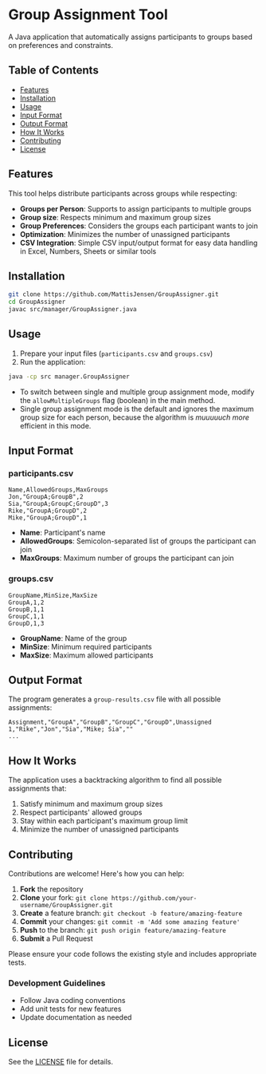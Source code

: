 # Group Assignment Tool

A Java application that automatically assigns participants to groups based on preferences and constraints.

## Table of Contents

- [Features](#features)
- [Installation](#installation)
- [Usage](#usage)
- [Input Format](#input-format)
- [Output Format](#output-format)
- [How It Works](#how-it-works)
- [Contributing](#contributing)
- [License](#license)

## Features
This tool helps distribute participants across groups while respecting:

- **Groups per Person**: Supports to assign participants to multiple groups
- **Group size**: Respects minimum and maximum group sizes
- **Group Preferences**: Considers the groups each participant wants to join
- **Optimization**: Minimizes the number of unassigned participants
- **CSV Integration**: Simple CSV input/output format for easy data handling in Excel, Numbers, Sheets or similar tools

## Installation

```bash
git clone https://github.com/MattisJensen/GroupAssigner.git
cd GroupAssigner
javac src/manager/GroupAssigner.java
```

## Usage

1. Prepare your input files (`participants.csv` and `groups.csv`)
2. Run the application:

```bash
java -cp src manager.GroupAssigner
```

- To switch between single and multiple group assignment mode, modify the `allowMultipleGroups` flag (boolean) in the main method.
- Single group assignment mode is the default and ignores the maximum group size for each person, because the algorithm is *muuuuuch more* efficient in this mode.

## Input Format

### participants.csv

```
Name,AllowedGroups,MaxGroups
Jon,"GroupA;GroupB",2
Sia,"GroupA;GroupC;GroupD",3
Rike,"GroupA;GroupD",2
Mike,"GroupA;GroupD",1
```

- **Name**: Participant's name
- **AllowedGroups**: Semicolon-separated list of groups the participant can join
- **MaxGroups**: Maximum number of groups the participant can join

### groups.csv

```
GroupName,MinSize,MaxSize
GroupA,1,2
GroupB,1,1
GroupC,1,1
GroupD,1,3
```

- **GroupName**: Name of the group
- **MinSize**: Minimum required participants
- **MaxSize**: Maximum allowed participants

## Output Format

The program generates a `group-results.csv` file with all possible assignments:

```
Assignment,"GroupA","GroupB","GroupC","GroupD",Unassigned
1,"Rike","Jon","Sia","Mike; Sia",""
...
```

## How It Works

The application uses a backtracking algorithm to find all possible assignments that:
1. Satisfy minimum and maximum group sizes
2. Respect participants' allowed groups
3. Stay within each participant's maximum group limit
4. Minimize the number of unassigned participants

## Contributing

Contributions are welcome! Here's how you can help:

1. **Fork** the repository
2. **Clone** your fork: `git clone https://github.com/your-username/GroupAssigner.git`
3. **Create** a feature branch: `git checkout -b feature/amazing-feature`
4. **Commit** your changes: `git commit -m 'Add some amazing feature'`
5. **Push** to the branch: `git push origin feature/amazing-feature`
6. **Submit** a Pull Request

Please ensure your code follows the existing style and includes appropriate tests.

### Development Guidelines

- Follow Java coding conventions
- Add unit tests for new features
- Update documentation as needed

## License

See the [LICENSE](LICENSE) file for details.